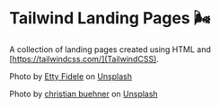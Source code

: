 # Tailwind Landing Pages 🌬

A collection of landing pages created using HTML and [https://tailwindcss.com/](TailwindCSS).

Photo by <a href="https://unsplash.com/@fideletty?utm_source=unsplash&utm_medium=referral&utm_content=creditCopyText">Etty Fidele</a> on <a href="https://unsplash.com/s/photos/ceo?utm_source=unsplash&utm_medium=referral&utm_content=creditCopyText">Unsplash</a>
  
  Photo by <a href="https://unsplash.com/@christianbuehner?utm_source=unsplash&utm_medium=referral&utm_content=creditCopyText">christian buehner</a> on <a href="https://unsplash.com/s/photos/man?utm_source=unsplash&utm_medium=referral&utm_content=creditCopyText">Unsplash</a>
  